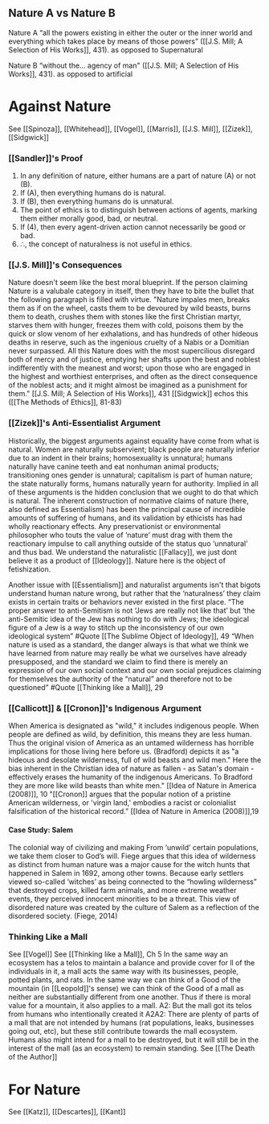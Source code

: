 ## Nature A vs Nature B
Nature A
	“all the powers existing in either the outer or the inner world and everything which takes place by means of those powers” ([[J.S. Mill; A Selection of His Works]], 431).
	as opposed to Supernatural

Nature B
	“without the… agency of man" ([[J.S. Mill; A Selection of His Works]], 431).
	as opposed to artificial

# Against Nature
See [[Spinoza]], [[Whitehead]], [[Vogel]], [[Marris]], [[J.S. Mill]], [[Zizek]], [[Sidgwick]]

### [[Sandler]]'s Proof
1.  In any definition of nature, either humans are a part of nature (A) or not (B).
2.  If (A), then everything humans do is natural.
3.  If (B), then everything humans do is unnatural.
4.  The point of ethics is to distinguish between actions of agents, marking them either morally good, bad, or neutral.
5.  If (4), then every agent-driven action cannot necessarily be good or bad.
6.  ∴, the concept of naturalness is not useful in ethics.

### [[J.S. Mill]]'s Consequences
Nature doesn't seem like the best moral blueprint. If the person claiming Nature is a valubale category in itself, then they have to bite the bullet that the following paragraph is filled with virtue.
	"Nature impales men, breaks them as if on the wheel, casts them to be devoured by wild beasts, burns them to death, crushes them with stones like the first Christian martyr, starves them with hunger, freezes them with cold, poisons them by the quick or slow venom of her exhalations, and has hundreds of other hideous deaths in reserve, such as the ingenious cruelty of a Nabis or a Domitian never surpassed. All this Nature does with the most supercilious disregard both of mercy and of justice, emptying her shafts upon the best and noblest indifferently with the meanest and worst; upon those who are engaged in the highest and worthiest enterprises, and often as the direct consequence of the noblest acts; and it might almost be imagined as a punishment for them."
		[[J.S. Mill; A Selection of His Works]], 431
[[Sidgwick]] echos this ([[The Methods of Ethics]], 81-83)

### [[Zizek]]'s Anti-Essentialist Argument

Historically, the biggest arguments against equality have come from what is natural. Women are naturally subservient; black people are naturally inferior due to an indent in their brains; homosexuality is unnatural; humans naturally have canine teeth and eat nonhuman animal products; transitioning ones gender is unnatural; capitalism is part of human nature; the state naturally forms, humans naturally yearn for authority. Implied in all of these arguments is the hidden conclusion that we ought to do that which is natural. The inherent construction of normative claims of nature (here, also defined as Essentialism) has been the principal cause of incredible amounts of suffering of humans, and its validation by ethicists has had wholly reactionary effects. Any preservationist or environmental philosopher who touts the value of ‘nature’ must drag with them the reactionary impulse to call anything outside of the status quo ‘unnatural’ and thus bad.
	We understand the naturalistic [[Fallacy]], we just dont believe it as a product of [[Ideology]]. Nature here is the object of fetishization. 

Another issue with [[Essentialism]] and naturalist arguments isn't that bigots understand human nature wrong, but rather that the ‘naturalness’ they claim exists in certain traits or behaviors never existed in the first place.
	“The proper answer to anti-Semitism is not ‘Jews are really not like that’ but ‘the anti-Semitic idea of the Jew has nothing to do with Jews; the ideological figure of a Jew is a way to stitch up the inconsistency of our own ideological system” #Quote 
		[[The Sublime Object of Ideology]], 49
	“When nature is used as a standard, the danger always is that what we think we have learned from nature may really be what we ourselves have already presupposed, and the standard we claim to find there is merely an expression of our own social context and our own social prejudices claiming for themselves the authority of the “natural” and therefore not to be questioned” #Quote 
		[[Thinking like a Mall]], 29

### [[Callicott]] & [[Cronon]]'s Indigenous Argument

When America is designated as "wild," it includes indigenous people. When people are defined as wild, by definition, this means they are less human. Thus the original vision of America as an untamed wilderness has horrible implications for those living here before us.
	(Bradford) depicts it as "a hideous and desolate wilderness, full of wild beasts and wild men." Here the bias inherent in the Christian idea of nature as fallen - as Satan's domain - effectively erases the humanity of the indigenous Americans. To Bradford they are more like wild beasts than white men." [[Idea of Nature in America (2008)]], 10
	"[[Cronon]] argues that the popular notion of a pristine American wilderness, or 'virgin land,' embodies a racist or colonialist falsification of the historical record.” [[Idea of Nature in America (2008)]],19

#### Case Study: Salem
The colonial way of civilizing and making From ‘unwild’ certain populations, we take them closer to God’s will. Fiege argues that this idea of wilderness as distinct from human nature was a major cause for the witch hunts that happened in Salem in 1692, among other towns. Because early settlers viewed so-called ‘witches’ as being connected to the “howling wilderness” that destroyed crops, killed farm animals, and more extreme weather events, they perceived innocent minorities to be a threat. This view of disordered nature was created by the culture of Salem as a reflection of the disordered society. (Fiege, 2014)


### Thinking Like a Mall
See [[Vogel]]
See [[Thinking like a Mall]], Ch 5
In the same way an ecosystem has a telos to maintain a balance and provide cover for ll of the individuals in it, a mall acts the same way with its businesses, people, potted plants, and rats. In the same way we can think of a Good of the mountain (in [[Leopold]]'s sense) we can think of the Good of a mall as neither are substantially different from one another. Thus if there is moral value for a mountain, it also applies to a mall.
	A2: But the mall got its telos from humans who intentionally created it
		A2A2: There are plenty of parts of a mall that are not intended by humans (rat populations, leaks, businesses going out, etc), but these still contribute towards the mall ecosystem. Humans also might intend for a mall to be destroyed, but it will still be in the interest of the mall (as an ecosystem) to remain standing. 
			See [[The Death of the Author]]

# For Nature 

See [[Katz]], [[Descartes]], [[Kant]]




